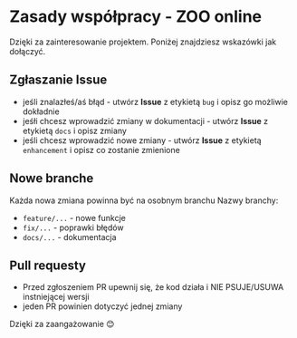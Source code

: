 # Zasady współpracy - ZOO online
Dzięki za zainteresowanie projektem. Poniżej znajdziesz wskazówki jak dołączyć.

## Zgłaszanie Issue
- jeśli znalazłeś/aś błąd - utwórz **Issue** z etykietą `bug` i opisz go możliwie dokładnie
- jeśłi chcesz wprowadzić zmiany w dokumentacji - utwórz **Issue** z etykietą `docs` i opisz zmiany
- jeśli chcesz wprowadzić nowe zmiany - utwórz **Issue** z etykietą `enhancement` i opisz co zostanie zmienione

## Nowe branche
Każda nowa zmiana powinna być na osobnym branchu
Nazwy branchy:
- `feature/...` - nowe funkcje
- `fix/...` - poprawki błędów
- `docs/...` - dokumentacja

## Pull requesty
- Przed zgłoszeniem PR upewnij się, że kod działa i NIE PSUJE/USUWA instniejącej wersji
- jeden PR powinien dotyczyć jednej zmiany

Dzięki za zaangażowanie 😊
  
  
